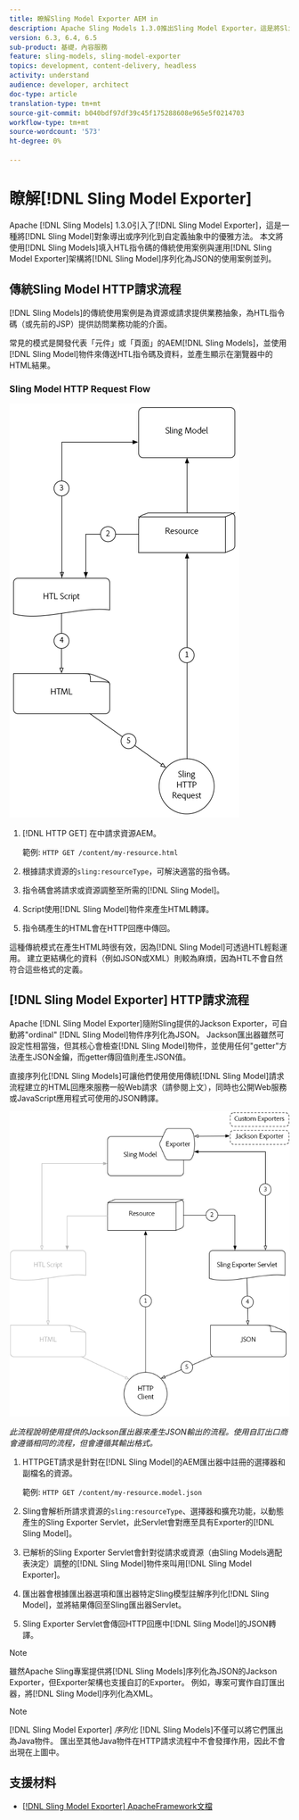 ```yaml
---
title: 瞭解Sling Model Exporter AEM in
description: Apache Sling Models 1.3.0推出Sling Model Exporter，這是將Sling Model物件匯出或序列化為自訂抽象化的優雅方式。 本文並列使用Sling Models填入HTL指令碼的傳統使用案例，以及運用Sling Model Exporter架構將Sling Model序列化為JSON。
version: 6.3, 6.4, 6.5
sub-product: 基礎，內容服務
feature: sling-models, sling-model-exporter
topics: development, content-delivery, headless
activity: understand
audience: developer, architect
doc-type: article
translation-type: tm+mt
source-git-commit: b040bdf97df39c45f175288608e965e5f0214703
workflow-type: tm+mt
source-wordcount: '573'
ht-degree: 0%

---
```



# 瞭解[!DNL Sling Model Exporter]

Apache [!DNL Sling Models] 1.3.0引入了[!DNL Sling Model Exporter]，這是一種將[!DNL Sling Model]對象導出或序列化到自定義抽象中的優雅方法。 本文將使用[!DNL Sling Models]填入HTL指令碼的傳統使用案例與運用[!DNL Sling Model Exporter]架構將[!DNL Sling Model]序列化為JSON的使用案例並列。

## 傳統Sling Model HTTP請求流程

[!DNL Sling Models]的傳統使用案例是為資源或請求提供業務抽象，為HTL指令碼（或先前的JSP）提供訪問業務功能的介面。

常見的模式是開發代表「元件」或「頁面」的AEM[!DNL Sling Models]，並使用[!DNL Sling Model]物件來傳送HTL指令碼及資料，並產生顯示在瀏覽器中的HTML結果。

### Sling Model HTTP Request Flow

![Sling Model Request Flow](./assets/understand-sling-model-exporter/sling-model-request-flow.png)

1. [!DNL HTTP GET] 在中請求資源AEM。

   範例: `HTTP GET /content/my-resource.html`

1. 根據請求資源的`sling:resourceType`，可解決適當的指令碼。

1. 指令碼會將請求或資源調整至所需的[!DNL Sling Model]。

1. Script使用[!DNL Sling Model]物件來產生HTML轉譯。

1. 指令碼產生的HTML會在HTTP回應中傳回。

這種傳統模式在產生HTML時很有效，因為[!DNL Sling Model]可透過HTL輕鬆運用。 建立更結構化的資料（例如JSON或XML）則較為麻煩，因為HTL不會自然符合這些格式的定義。

## [!DNL Sling Model Exporter] HTTP請求流程

Apache [!DNL Sling Model Exporter]隨附Sling提供的Jackson Exporter，可自動將&quot;ordinal&quot; [!DNL Sling Model]物件序列化為JSON。 Jackson匯出器雖然可設定性相當強，但其核心會檢查[!DNL Sling Model]物件，並使用任何&quot;getter&quot;方法產生JSON金鑰，而getter傳回值則產生JSON值。

直接序列化[!DNL Sling Models]可讓他們使用使用傳統[!DNL Sling Model]請求流程建立的HTML回應來服務一般Web請求（請參閱上文），同時也公開Web服務或JavaScript應用程式可使用的JSON轉譯。

![Sling Model Exporter HTTP請求流程](./assets/understand-sling-model-exporter/sling-model-exporter-request-flow.png)

*此流程說明使用提供的Jackson匯出器來產生JSON輸出的流程。使用自訂出口商會遵循相同的流程，但會遵循其輸出格式。*

1. HTTPGET請求是針對在[!DNL Sling Model]的AEM匯出器中註冊的選擇器和副檔名的資源。

   範例: `HTTP GET /content/my-resource.model.json`

1. Sling會解析所請求資源的`sling:resourceType`、選擇器和擴充功能，以動態產生的Sling Exporter Servlet，此Servlet會對應至具有Exporter的[!DNL Sling Model]。
1. 已解析的Sling Exporter Servlet會針對從請求或資源（由Sling Models適配表決定）調整的[!DNL Sling Model]物件來叫用[!DNL Sling Model Exporter]。
1. 匯出器會根據匯出器選項和匯出器特定Sling模型註解序列化[!DNL Sling Model]，並將結果傳回至Sling匯出器Servlet。
1. Sling Exporter Servlet會傳回HTTP回應中[!DNL Sling Model]的JSON轉譯。

>[!NOTE]
>
>雖然Apache Sling專案提供將[!DNL Sling Models]序列化為JSON的Jackson Exporter，但Exporter架構也支援自訂的Exporter。 例如，專案可實作自訂匯出器，將[!DNL Sling Model]序列化為XML。

>[!NOTE]
>
>[!DNL Sling Model Exporter] *序列化* [!DNL Sling Models]不僅可以將它們匯出為Java物件。 匯出至其他Java物件在HTTP請求流程中不會發揮作用，因此不會出現在上圖中。

## 支援材料

* [ [!DNL Sling Model Exporter] ApacheFramework文檔](https://sling.apache.org/documentation/bundles/models.html#exporter-framework-since-130)

